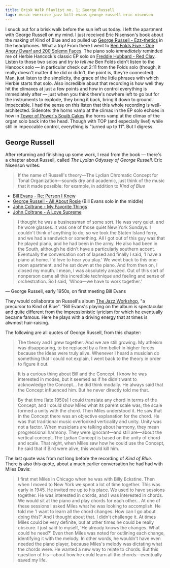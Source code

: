 ```yaml
---
title: Brisk Walk Playlist no. 1; George Russell
tags: music exercise jazz bill-evans george-russell eric-nisenson
---
```


I snuck out for a brisk walk before the sun left us today. I left the apartment with George Russell on my mind. I just received Eric Nisenson's book about the making of Kind of Blue and so pulled up [George Russell - Ezz-thetics](https://www.youtube.com/watch?v=WYHALf_NFK4) in the headphones. What a trip! From there I went to [Ben Folds Five - One Angry Dwarf and 200 Solemn Faces](https://www.youtube.com/watch?v=GwFBshjGe8I). The piano solo _immediately_ reminded me of Herbie Hancock's classic EP solo on [Freddie Hubbard - Red Clay](https://www.youtube.com/watch?v=wA1ZelIbUfI). Listen to those two solos and _try to tell me_ Ben Folds didn't listen to the Hancock solo — in particular check out 2:11 from the Folds solo (though, it really doesn't matter if he did or didn't, the point is, they're connected). Man, just listen to the simplicity, the grace of the little phrases with which Herbie starts that solo. Also incredible about that recording is how well they hit the climaxes at just a few points and how in control everything is immediately after — just when you think there's nowhere left to go but for the instruments to explode, they bring it back, bring it down to ground. Impeccable. I had the sense on this listen that this whole recording is well-architected. Sidenote: the horns vamp at the climax in the EP solo echoes in how in [Tower of Power's Squib Cakes](https://www.youtube.com/watch?v=pvJH0x1CTho) the horns vamp at the climax of the organ solo back into the head. Though with TOP (and especially live!) while still in impeccable control, everything is "turned up to 11". But I digress.

## George Russell

After returning and finishing up some work, I read from the book — there's a chapter about Russell, called _The Lydian Odyssey of George Russell_. Eric Nisenson writes:

> If the name of Russell's theory—The Lydian Chromatic Concept for Tonal Organization—sounds dry and academic, just think of the music that it made possible: for example, in addition to _Kind of Blue_

- [Bill Evans - Re: Person I Knew](https://www.youtube.com/watch?v=xiRRfKoNl50)
- [George Russell - All About Rosie](https://www.youtube.com/watch?v=txGxFQwfcZ4) (Bill Evans solo in the middle)
- [John Coltrane - My Favorite Things](https://www.youtube.com/watch?v=rqpriUFsMQQ)
- [John Coltrane - A Love Supreme](https://www.youtube.com/watch?v=ll3CMgiUPuU)

> I thought he was a businessman of some sort. He was very quiet, and he wore glasses. It was one of those quiet New York Sundays. I couldn't think of anything to do, so we took the Staten Island ferry, and we had a sandwich or something. All I got out of this guy was that he played piano, and he had been in the army. He also had been in the South, although he didn't have a particularly southern accent. Eventually the conversation sort of lapsed and finally I said, 'I have a piano at home. I'd love to hear you play.' We went back to this one-room apartment, and he sat down at the piano. And from then on, I closed my mouth. I mean, I was absolutely amazed. Out of this sort of nonperson came all this incredible technique and feeling and sense of orchestration. So I said, 'Whoa—we have to work together.'

— George Russell, early 1950s, on first meeting Bill Evans

They would collaborate on Russell's album [The Jazz Workshop](https://en.wikipedia.org/wiki/The_Jazz_Workshop), "a precursor to Kind of Blue". "Bill Evans's playing on the album is spectacular and quite different from the impressionistic lyricism for which he eventually became famous. Here he plays with a driving energy that at times is alwmost hair-raising.

The following are all quotes of George Russell, from this chapter:

> The theory and I grew together. And we are still growing. My atheism was disappearing, to be replaced by a firm belief in higher forces because the ideas were truly alive. Whenever I heard a musician do something that I could not explain, I went back to the theory in order to figure it out.

> It is a curious thing about Bill and the Concept. I know he was interested in modes, but it seemed as if he didn't want to acknowledge the Concept... he did think modally. He always said that the Concept influenced him. But he never directly told me that.

> By that time \[late 1950s\] I could translate any chord in terms of the Concept, and I could show Miles what its parent scale was; the scale formed a unity with the chord. Then Miles understood it. He saw that in the Concept there was an objective explanation for the chord. He was that traditional music overlooked verticality and unity. Unity was not a factor. When musicians are talking about harmony, they mean progressional harmony. They were ignorant—and still are—about the vertical concept. The Lydian Concept is based on the unity of chord and scale. That night, when Miles saw how he could use the Concept, he said that if Bird were alive, this would kill him.

The last quote was from not long before the recording of _Kind of Blue_. There is also this quote, about a much earlier conversation he had had with Miles Davis:

> I first met Miles in Chicago when he was with Billy Eckstine. Then when I moved to New York we spent a lot of time together. This was early in 1945. He invited me up to his place. We used to have sessions together. He was interested in chords, and I was interested in chords. We would sit at the piano and play chords for each other... At one of these sessions I asked Miles what he was looking to accomplish. He told me 'I want to learn all the chord changes. How can I go about doing this?' And I thought about that. I didn't challenge it. At times Miles could be very definite, but at other times he could be really obscure. I just said to myself, 'He already knows the changes. What could he need?' Even then Miles was noted for outlining each change, identifying it with the melody. In other words, he wouldn't have even needed the piano player, because Miles's melody was dictating what the chords were. He wanted a new way to relate to chords. But this question of his—about how he could learn all the chords—eventually saved my life.
